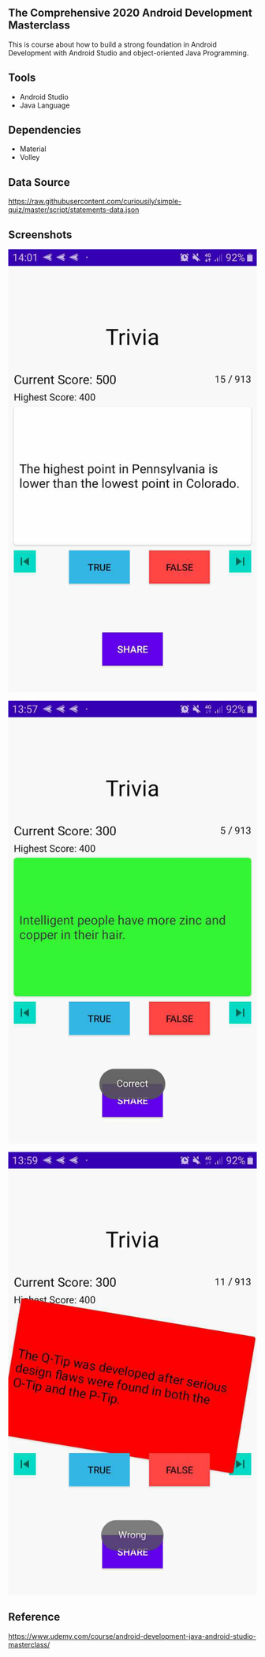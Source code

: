 ## The Comprehensive 2020 Android Development Masterclass

This is course about how to build a strong foundation in Android  Development with Android Studio and object-oriented Java Programming.

## Tools

* Android Studio
* Java Language

## Dependencies

* Material
* Volley

## Data Source

https://raw.githubusercontent.com/curiousily/simple-quiz/master/script/statements-data.json

## Screenshots

![T](https://raw.githubusercontent.com/rezaerbe/trivia-comprehensive/master/T.jpg)

![TC](https://raw.githubusercontent.com/rezaerbe/trivia-comprehensive/master/TC.jpg)

![TW](https://raw.githubusercontent.com/rezaerbe/trivia-comprehensive/master/TW.jpg)

## Reference

https://www.udemy.com/course/android-development-java-android-studio-masterclass/